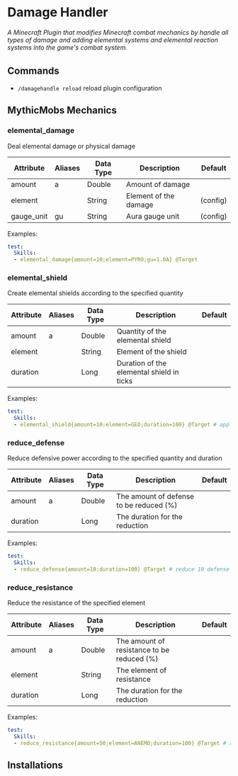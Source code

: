 # Damage Handler

###### A Minecraft Plugin that modifies Minecraft combat mechanics by handle all types of damage and adding elemental systems and elemental reaction systems into the game's combat system.

## Commands

- `/damagehandle reload` reload plugin configuration

## MythicMobs Mechanics


### elemental_damage
Deal elemental damage or physical damage


| Attribute  | Aliases | Data Type | Description           | Default  |
|------------|---------|-----------|-----------------------|----------|
| amount     | a       | Double    | Amount of damage      |          | 
| element    |         | String    | Element of the damage | (config) | 
| gauge_unit | gu      | String    | Aura gauge unit       | (config) |

Examples:
```yml
test:
  Skills:
  - elemental_damage{amount=10;element=PYRO;gu=1.0A} @Target
```

### elemental_shield
Create elemental shields according to the specified quantity

| Attribute | Aliases | Data Type | Description                               | Default |
|-----------|---------|-----------|-------------------------------------------|---------|
| amount    | a       | Double    | Quantity of the elemental shield          |         | 
| element   |         | String    | Element of the shield                     |         | 
| duration  |         | Long      | Duration of the elemental shield in ticks |         |

Examples:
```yml
test:
  Skills:
  - elemental_shield{amount=10;element=GEO;duration=100} @Target # apply geo shield for 5 seconds
```

### reduce_defense
Reduce defensive power according to the specified quantity and duration

| Attribute | Aliases | Data Type | Description                             | Default |
|-----------|---------|-----------|-----------------------------------------|---------|
| amount    | a       | Double    | The amount of defense to be reduced (%) |         | 
| duration  |         | Long      | The duration for the reduction          |         |

Examples:
```yml
test:
  Skills:
  - reduce_defense{amount=10;duration=100} @Target # reduce 10 defense for 5 seconds
```

### reduce_resistance
Reduce the resistance of the specified element

| Attribute | Aliases | Data Type | Description                                | Default |
|-----------|---------|-----------|--------------------------------------------|---------|
| amount    | a       | Double    | The amount of resistance to be reduced (%) |         | 
| element   |         | String    | The element of resistance                  |         |
| duration  |         | Long      | The duration for the reduction             |         |

Examples:
```yml
test:
  Skills:
  - reduce_resistance{amount=50;element=ANEMO;duration=100} @Target # reduce 50% of anemo resistance
```

## Installations

